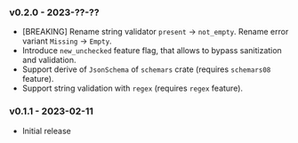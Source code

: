 
### v0.2.0 - 2023-??-??

* [BREAKING] Rename string validator `present` -> `not_empty`. Rename error variant `Missing` -> `Empty`.
* Introduce `new_unchecked` feature flag, that allows to bypass sanitization and validation.
* Support derive of `JsonSchema` of `schemars` crate (requires `schemars08` feature).
* Support string validation with `regex` (requires `regex` feature).

### v0.1.1 - 2023-02-11
* Initial release
